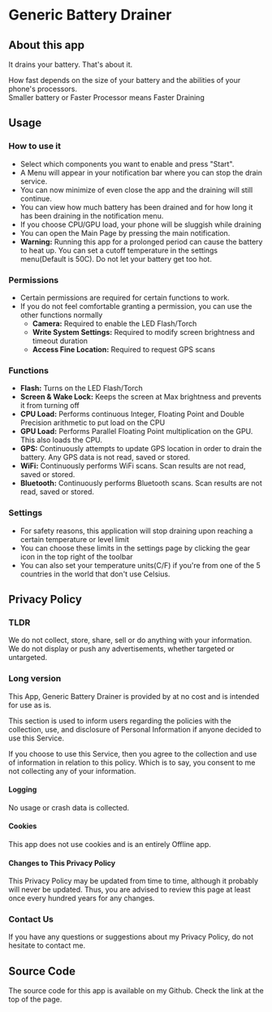 # Generic Battery Drainer

## About this app
It drains your battery. That's about it.  
  
How fast depends on the size of your battery and the abilities of your phone's processors.  
Smaller battery or Faster Processor means Faster Draining  

## Usage

### How to use it
* Select which components you want to enable and press "Start".  
* A Menu will appear in your notification bar where you can stop the drain service.  
* You can now minimize of even close the app and the draining will still continue.  
* You can view how much battery has been drained and for how long it has been draining in the notification menu.  
* If you choose CPU/GPU load, your phone will be sluggish while draining  
* You can open the Main Page by pressing the main notification.  
* **Warning:** Running this app for a prolonged period can cause the battery to heat up. You can set a cutoff temperature in the settings menu(Default is 50C). Do not let your battery get too hot.  

### Permissions
* Certain permissions are required for certain functions to work.  
* If you do not feel comfortable granting a permission, you can use the other functions normally  
  * **Camera:** Required to enable the LED Flash/Torch
  * **Write System Settings:** Required to modify screen brightness and timeout duration
  * **Access Fine Location:** Required to request GPS scans

### Functions  
* **Flash:** Turns on the LED Flash/Torch  
* **Screen & Wake Lock:** Keeps the screen at Max brightness and prevents it from turning off  
* **CPU Load:** Performs continuous Integer, Floating Point and Double Precision arithmetic to put load on the CPU  
* **GPU Load:** Performs Parallel Floating Point multiplication on the GPU. This also loads the CPU.  
* **GPS:** Continuously attempts to update GPS location in order to drain the battery. Any GPS data is not read, saved or stored. 
* **WiFi:** Continuously performs WiFi scans. Scan results are not read, saved or stored.  
* **Bluetooth:** Continuously performs Bluetooth scans. Scan results are not read, saved or stored.

### Settings
* For safety reasons, this application will stop draining upon reaching a certain temperature or level limit  
* You can choose these limits in the settings page by clicking the gear icon in the top right of the toolbar  
* You can also set your temperature units(C/F) if you're from one of the 5 countries in the world that don't use Celsius.  

## Privacy Policy

### TLDR
We do not collect, store, share, sell or do anything with your information.  
We do not display or push any advertisements, whether targeted or untargeted.

### Long version

This App, Generic Battery Drainer is provided by at no cost and is intended for use as is.  

This section is used to inform users regarding the policies with the collection, use, and disclosure of Personal Information if anyone decided to use this Service.  

If you choose to use this Service, then you agree to the collection and use of information in relation to this policy. Which is to say, you consent to me not collecting any of your information.   

#### Logging

No usage or crash data is collected.

#### Cookies

This app does not use cookies and is an entirely Offline app.

#### Changes to This Privacy Policy

This Privacy Policy may be updated from time to time, although it probably will never be updated. Thus, you are advised to review this page at least once every hundred years for any changes.

### Contact Us

If you have any questions or suggestions about my Privacy Policy, do not hesitate to contact me.

## Source Code
The source code for this app is available on my Github. Check the link at the top of the page.  

